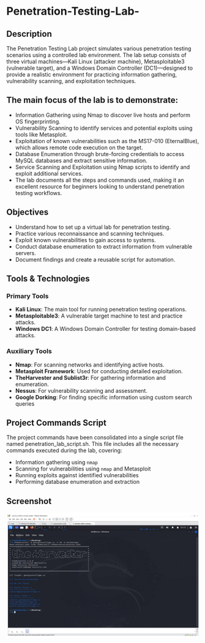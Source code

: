 # Penetration-Testing-Lab-

## Description

The Penetration Testing Lab project simulates various penetration testing scenarios using a controlled lab environment. The lab setup consists of three virtual machines—Kali Linux (attacker machine), Metasploitable3 (vulnerable target), and a Windows Domain Controller (DC1)—designed to provide a realistic environment for practicing information gathering, vulnerability scanning, and exploitation techniques.

## **The main focus of the lab is to demonstrate**:

- Information Gathering using Nmap to discover live hosts and perform OS fingerprinting.
- Vulnerability Scanning to identify services and potential exploits using tools like Metasploit.
- Exploitation of known vulnerabilities such as the MS17-010 (EternalBlue), which allows remote code execution on the target.
- Database Enumeration through brute-forcing credentials to access MySQL databases and extract sensitive information.
- Service Scanning and Exploitation using Nmap scripts to identify and exploit additional services.
- The lab documents all the steps and commands used, making it an excellent resource for beginners looking to understand penetration testing workflows. 

## **Objectives**
- Understand how to set up a virtual lab for penetration testing.
- Practice various reconnaissance and scanning techniques.
- Exploit known vulnerabilities to gain access to systems.
- Conduct database enumeration to extract information from vulnerable servers.
- Document findings and create a reusable script for automation.

## Tools & Technologies
### Primary Tools
- **Kali Linux**: The main tool for running penetration testing operations.
- **Metasploitable3**: A vulnerable target machine to test and practice attacks.
- **Windows DC1**: A Windows Domain Controller for testing domain-based attacks.

### Auxiliary Tools
- **Nmap**: For scanning networks and identifying active hosts.
- **Metasploit Framework**: Used for conducting detailed exploitation.
- **TheHarvester and Sublist3r**: For gathering information and enumeration.
- **Nessus**: For vulnerability scanning and assessment.
- **Google Dorking**: For finding specific information using custom search queries


## **Project Commands Script** 
The project commands have been consolidated into a single script file named penetration_lab_script.sh. This file includes all the necessary commands executed during the lab, covering:

- Information gathering using `nmap` 
- Scanning for vulnerabilities using `nmap` and Metasploit
- Running exploits against identified vulnerabilities
- Performing database enumeration and extraction

## **Screenshot**


![Screenshot of TheHarvester](the%20Harvester.png) 


















